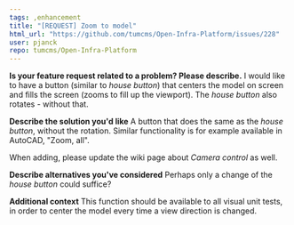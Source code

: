 ```yaml
---
tags: ,enhancement
title: "[REQUEST] Zoom to model"
html_url: "https://github.com/tumcms/Open-Infra-Platform/issues/228"
user: pjanck
repo: tumcms/Open-Infra-Platform
---
```


**Is your feature request related to a problem? Please describe.**
I would like to have a button (similar to *house button*) that centers the model on screen and fills the screen (zooms to fill up the viewport). The *house button* also rotates - without that.

**Describe the solution you'd like**
A button that does the same as the *house button*, without the rotation. Similar functionality is for example available in AutoCAD, "Zoom, all".

When adding, please update the wiki page about *Camera control* as well.

**Describe alternatives you've considered**
Perhaps only a change of the *house button* could suffice?

**Additional context**
This function should be available to all visual unit tests, in order to center the model every time a view direction is changed.
